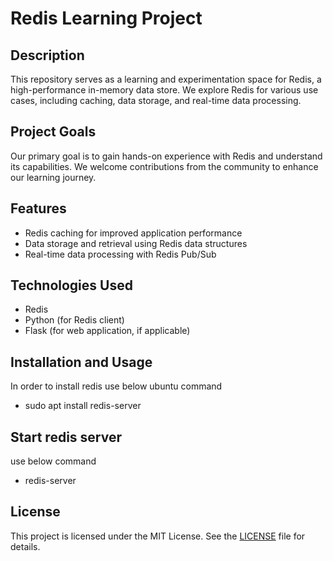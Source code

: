 # Redis Learning Project

## Description
This repository serves as a learning and experimentation space for Redis, a high-performance in-memory data store. We explore Redis for various use cases, including caching, data storage, and real-time data processing.

## Project Goals
Our primary goal is to gain hands-on experience with Redis and understand its capabilities. We welcome contributions from the community to enhance our learning journey.

## Features
- Redis caching for improved application performance
- Data storage and retrieval using Redis data structures
- Real-time data processing with Redis Pub/Sub

## Technologies Used
- Redis
- Python (for Redis client)
- Flask (for web application, if applicable)

## Installation and Usage
In order to install redis use below ubuntu command
- sudo apt install redis-server

## Start redis server
use below command
- redis-server

## License
This project is licensed under the MIT License. See the [LICENSE](LICENSE) file for details.

